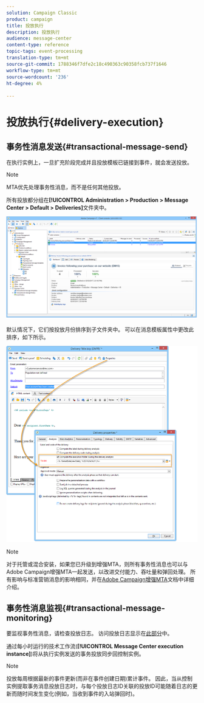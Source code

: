 ```yaml
---
solution: Campaign Classic
product: campaign
title: 投放执行
description: 投放执行
audience: message-center
content-type: reference
topic-tags: event-processing
translation-type: tm+mt
source-git-commit: 1788346f7dfe2c18c490363c90358fcb737f1646
workflow-type: tm+mt
source-wordcount: '236'
ht-degree: 4%

---
```



# 投放执行{#delivery-execution}

## 事务性消息发送{#transactional-message-send}

在执行实例上，一旦扩充阶段完成并且投放模板已链接到事件，就会发送投放。

>[!NOTE]
>
>MTA优先处理事务性消息，而不是任何其他投放。

所有投放都分组在&#x200B;**[!UICONTROL Administration > Production > Message Center > Default > Deliveries]**&#x200B;文件夹中。

![](assets/messagecenter_deliveries_execinstances_001.png)

默认情况下，它们按投放月份排序到子文件夹中。 可以在消息模板属性中更改此排序，如下所示。

![](assets/messagecenter_deliveries_properties_001.png)

>[!NOTE]
>
>对于托管或混合安装，如果您已升级到增强MTA，则所有事务性消息也可以与Adobe Campaign增强MTA一起发送，以改进交付能力、吞吐量和弹回处理。 所有影响与标准营销消息的影响相同，并在[Adobe Campaign增强MTA](https://helpx.adobe.com/cn/campaign/kb/acc-campaign-enhanced-mta.html)文档中详细介绍。

## 事务性消息监视{#transactional-message-monitoring}

要监视事务性消息，请检查投放日志。 访问投放日志显示在[此部分](../../delivery/using/delivery-dashboard.md#delivery-logs-and-history)中。

通过每小时运行的技术工作流(**[!UICONTROL Message Center execution instance]**)将从执行实例发送的事务投放同步回控制实例。

>[!NOTE]
>
>投放每周根据最新的事件更新(而非在事件创建日期)累计事件。 因此，当从控制实例提取事务消息投放日志时，与每个投放日志ID关联的投放ID可能随着日志的更新而随时间发生变化(例如，当收到事件的入站弹回时)。

<!--The transactional deliveries sent from the execution instance are synchronized back to the control instance as follows.

Let's take a [delivery template](../../message-center/using/introduction.md) labelled *Template_1*.

1. An event corresponding to *Template_1* is received on the execution instance.
1. The **Processing real time events** (rtEventsProcessing) workflow processes the event and searches for an existing delivery for the current month.

    >[!NOTE]
    >
    >If not found, a new delivery is created and the event is assigned to the new delivery.

1. The transactional email is sent and the delivery status changes to **[!UICONTROL Sent]**.
1. The **Message Center execution instance** (mcSync_mcExec) workflow retrieves the delivery logs from the execution instance and updates the delivery logs on the control instance.
1. The control instance searches for an existing delivery for week 40 (2020-09-28_Template_1).

    >[!NOTE]
    >
    >If not found, a new delivery is created.

1. The week after, an inbound bounce is received for the event.
1. The status of the event changes to **[!UICONTROL Delivery failed]**.
1. The **Message Center execution instance** (mcSync_mcExec) workflow retrieves the delivery logs from the execution instance and searches for a delivery for week 41 (2020-10-05_Template_1) to update the delivery logs. The delivery logs are then linked to a new delivery for the current week.

To summarize, the deliveries weekly accumulate the events based on the latest event update, and not on the event creation date.

Therefore, when extracting transactional messaging delivery logs from the control instance, the delivery ID associated with each delivery log ID changes every week.-->